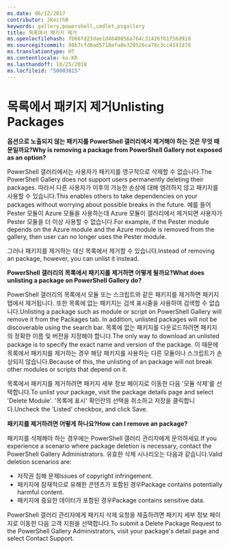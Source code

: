 ```yaml
---
ms.date: 06/12/2017
contributor: JKeithB
keywords: gallery,powershell,cmdlet,psgallery
title: 목록에서 패키지 제거
ms.openlocfilehash: fb66fd23dae1d4640056a764c31426f61f56d910
ms.sourcegitcommit: 98b7cfd8ad5718efa8e320526ca76c3cc4141d78
ms.translationtype: HT
ms.contentlocale: ko-KR
ms.lasthandoff: 10/25/2018
ms.locfileid: "50003815"
---
```

# <a name="unlisting-packages"></a><span data-ttu-id="df493-103">목록에서 패키지 제거</span><span class="sxs-lookup"><span data-stu-id="df493-103">Unlisting Packages</span></span>

<span data-ttu-id="df493-104">**옵션으로 노출되지 않는 패키지를 PowerShell 갤러리에서 제거해야 하는 것은 무엇 때문일까요?**</span><span class="sxs-lookup"><span data-stu-id="df493-104">**Why is removing a package from PowerShell Gallery not exposed as an option?**</span></span>

<span data-ttu-id="df493-105">PowerShell 갤러리에서는 사용자가 패키지를 영구적으로 삭제할 수 없습니다.</span><span class="sxs-lookup"><span data-stu-id="df493-105">The PowerShell Gallery does not support users permanently deleting their packages.</span></span>
<span data-ttu-id="df493-106">따라서 다른 사용자가 이후의 가능한 손상에 대해 염려하지 않고 패키지를 사용할 수 있습니다.</span><span class="sxs-lookup"><span data-stu-id="df493-106">This enables others to take dependencies on your packages without worrying about possible breaks in the future.</span></span>
<span data-ttu-id="df493-107">예를 들어 Pester 모듈이 Azure 모듈을 사용하는데 Azure 모듈이 갤러리에서 제거되면 사용자가 Pester 모듈을 더 이상 사용할 수 없습니다.</span><span class="sxs-lookup"><span data-stu-id="df493-107">For example, if the Pester module depends on the Azure module and the Azure module is removed from the gallery, then user can no longer uses the Pester module.</span></span>

<span data-ttu-id="df493-108">그러나 패키지를 제거하는 대신 목록에서 제거할 수 있습니다.</span><span class="sxs-lookup"><span data-stu-id="df493-108">Instead of removing an package, however, you can unlist it instead.</span></span>

<span data-ttu-id="df493-109">**PowerShell 갤러리의 목록에서 패키지를 제거하면 어떻게 될까요?**</span><span class="sxs-lookup"><span data-stu-id="df493-109">**What does unlisting a package on PowerShell Gallery do?**</span></span>

<span data-ttu-id="df493-110">PowerShell 갤러리의 목록에서 모듈 또는 스크립트와 같은 패키지를 제거하면 패키지 탭에서 제거됩니다. 또한 목록에 없는 패키지는 검색 표시줄을 사용하여 검색할 수 없습니다.</span><span class="sxs-lookup"><span data-stu-id="df493-110">Unlisting a package such as module or script on PowerShell Gallery will remove it from the Packages tab. In addition, unlisted packages will not be discoverable using the search bar.</span></span>
<span data-ttu-id="df493-111">목록에 없는 패키지를 다운로드하려면 패키지의 정확한 이름 및 버전을 지정해야 합니다.</span><span class="sxs-lookup"><span data-stu-id="df493-111">The only way to download an unlisted package is to specify the exact name and version of the package.</span></span>
<span data-ttu-id="df493-112">이 때문에 목록에서 패키지를 제거하는 경우 해당 패키지를 사용하는 다른 모듈이나 스크립트가 손상되지 않습니다.</span><span class="sxs-lookup"><span data-stu-id="df493-112">Because of this, the unlisting of an package will not break other modules or scripts that depend on it.</span></span>

<span data-ttu-id="df493-113">목록에서 패키지를 제거하려면 패키지 세부 정보 페이지로 이동한 다음 '모듈 삭제'를 선택합니다.</span><span class="sxs-lookup"><span data-stu-id="df493-113">To unlist your package, visit the package details page and select 'Delete Module'.</span></span> <span data-ttu-id="df493-114">'목록에 표시' 확인란의 선택을 취소하고 저장을 클릭합니다.</span><span class="sxs-lookup"><span data-stu-id="df493-114">Uncheck the 'Listed' checkbox, and click Save.</span></span>

<span data-ttu-id="df493-115">**패키지를 제거하려면 어떻게 하나요?**</span><span class="sxs-lookup"><span data-stu-id="df493-115">**How can I remove an package?**</span></span>

<span data-ttu-id="df493-116">패키지를 삭제해야 하는 경우에는 PowerShell 갤러리 관리자에게 문의하세요.</span><span class="sxs-lookup"><span data-stu-id="df493-116">If you experience a scenario where package deletion is necessary, contact the PowerShell Gallery Administrators.</span></span>
<span data-ttu-id="df493-117">유효한 삭제 시나리오는 다음과 같습니다.</span><span class="sxs-lookup"><span data-stu-id="df493-117">Valid deletion scenarios are:</span></span>
- <span data-ttu-id="df493-118">저작권 침해 문제</span><span class="sxs-lookup"><span data-stu-id="df493-118">Issues of copyright infringement.</span></span>
- <span data-ttu-id="df493-119">패키지에 잠재적으로 유해한 콘텐츠가 포함된 경우</span><span class="sxs-lookup"><span data-stu-id="df493-119">Package contains potentially harmful content.</span></span>
- <span data-ttu-id="df493-120">패키지에 중요한 데이터가 포함된 경우</span><span class="sxs-lookup"><span data-stu-id="df493-120">Package contains sensitive data.</span></span>

<span data-ttu-id="df493-121">PowerShell 갤러리 관리자에게 패키지 삭제 요청을 제출하려면 패키지 세부 정보 페이지로 이동한 다음 고객 지원을 선택합니다.</span><span class="sxs-lookup"><span data-stu-id="df493-121">To submit a Delete Package Request to the PowerShell Gallery Administrators, visit your package's detail page and select Contact Support.</span></span>
